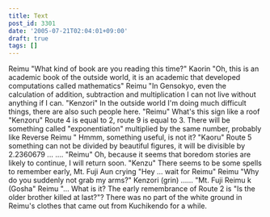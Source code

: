 ```yaml
---
title: Text
post_id: 3301
date: '2005-07-21T02:04:01+09:00'
draft: true
tags: []
---
```


Reimu "What kind of book are you reading this time?" Kaorin "Oh, this is an academic book of the outside world, it is an academic that developed computations called mathematics" Reimu "In Gensokyo, even the calculation of addition, subtraction and multiplication I can not live without anything if I can. "Kenzori" In the outside world I'm doing much difficult things, there are also such people here. "Reimu" What's this sign like a roof "Kenzoru" Route 4 is equal to 2, route 9 is equal to 3. There will be something called "exponentiation" multiplied by the same number, probably like Reverse Reimu " Hmmm, something useful, is not it? "Kaoru" Route 5 something can not be divided by beautiful figures, it will be divisible by 2.2360679 ... .... "Reimu" Oh, because it seems that boredom stories are likely to continue, I will return soon. "Kenzu" There seems to be some spells to remember early, Mt. Fuji Aun crying "Hey ... wait for Reimu" Reimu "Why do you suddenly not grab my arms?" Kenzori (grin) ...... "Mt. Fuji Reimu k (Gosha" Reimu "... What is it? The early remembrance of Route 2 is "Is the older brother killed at last?"? There was no part of the white ground in Reimu's clothes that came out from Kuchikendo for a while.
